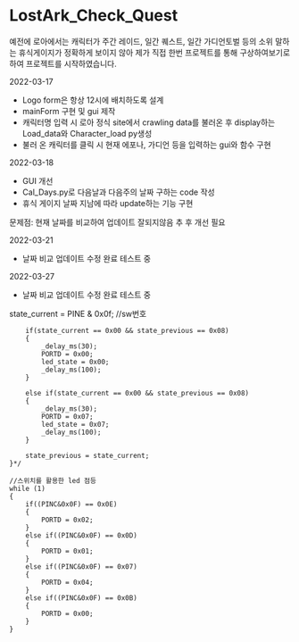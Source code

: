 # LostArk_Check_Quest
예전에 로아에서는 캐릭터가 주간 레이드, 일간 퀘스트, 일간 가디언토벌 등의 소위 말하는 휴식게이지가 정확하게 보이지 않아
제가 직접 한번 프로젝트를 통해 구상하여보기로 하여 프로젝트를 시작하였습니다.

2022-03-17
- Logo form은 항상 12시에 배치하도록 설계
- mainForm 구현 및 gui 제작
- 캐릭터명 입력 시 로아 정식 site에서 crawling data를 불러온 후 display하는 Load_data와 Character_load py생성
- 불러 온 캐릭터를 클릭 시 현재 에포나, 가디언 등을 입력하는 gui와 함수 구현

2022-03-18
- GUI 개선
- Cal_Days.py로 다음날과 다음주의 날짜 구하는 code 작성
- 휴식 게이지 날짜 지남에 따라 update하는 기능 구현 

문제점: 현재 날짜를 비교하여 업데이트 잘되지않음 추 후 개선 필요 

2022-03-21
 - 날짜 비교 업데이트 수정 완료 테스트 중 

2022-03-27
 - 날짜 비교 업데이트 수정 완료 테스트 중 

state_current = PINE & 0x0f; //sw번호 
		
		if(state_current == 0x00 && state_previous == 0x08)
		{
			_delay_ms(30);
			PORTD = 0x00;
			led_state = 0x00;
			_delay_ms(100);
		}
		
		else if(state_current == 0x00 && state_previous == 0x08)
		{
			_delay_ms(30);
			PORTD = 0x07;
			led_state = 0x07;
			_delay_ms(100);
		}
		
		state_previous = state_current;
	}*/
	
	//스위치를 활용한 led 점등
	while (1)
	{
		if((PINC&0x0F) == 0x0E)
		{
			PORTD = 0x02;
		}
		else if((PINC&0x0F) == 0x0D)
		{
			PORTD = 0x01;
		}
		else if((PINC&0x0F) == 0x07)
		{
			PORTD = 0x04;
		}
		else if((PINC&0x0F) == 0x0B)
		{
			PORTD = 0x00;
		}
	}
